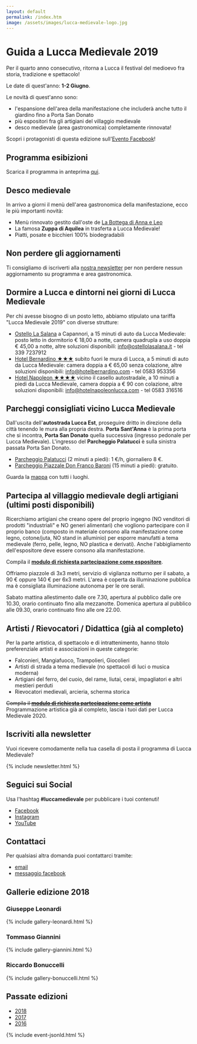 ```yaml
---
layout: default
permalink: /index.htm
image: /assets/images/lucca-medievale-logo.jpg
---
```

# Guida a Lucca Medievale 2019

Per il quarto anno consecutivo, ritorna a Lucca il festival del medioevo fra
storia, tradizione e spettacolo!

Le date di quest'anno: **1-2 Giugno**.

Le novità di quest'anno sono:

* l'espansione dell'area della manifestazione che includerà anche tutto il
  giardino fino a Porta San Donato
* più espositori fra gli artigiani del villaggio medievale
* desco medievale (area gastronomica) completamente rinnovata!

Scopri i protagonisti di questa edizione sull'[Evento Facebook](https://www.facebook.com/events/2088772917854661/)!

## Programma esibizioni

Scarica il programma in anteprima [qui](http://bit.ly/programma-lucca-medievale-2019).

## Desco medievale

In arrivo a giorni il menù dell'area gastronomica della manifestazione, ecco le
più importanti novità:

* Menù rinnovato gestito dall'oste de [La Bottega di Anna e Leo](http://www.labottegadiannaeleo.it/)
* La famosa **Zuppa di Aquilea** in trasferta a Lucca Medievale!
* Piatti, posate e bicchieri 100% biodegradabili

## Non perdere gli aggiornamenti

Ti consigliamo di iscriverti alla [nostra newsletter](http://eepurl.com/dbx8K9)
per non perdere nessun aggiornamento su programma e area gastronomica.

## Dormire a Lucca e dintorni nei giorni di Lucca Medievale

Per chi avesse bisogno di un posto letto, abbiamo stipulato una tariffa "Lucca
Medievale 2019" con diverse strutture:

* [Ostello La Salana](http://www.ostellolasalana.it/) a Capannori, a 15 minuti
  di auto da Lucca Medievale: posto letto in dormitorio € 18,00 a notte, camera
  quadrupla a uso doppia € 45,00 a notte, altre soluzioni disponibili:
  info@ostellolasalana.it - tel 339 7237912
* [Hotel Bernardino ★★★](http://www.hotelbernardino.com/) subito fuori le mura
  di Lucca, a 5 minuti di auto da Lucca Medievale: camera doppia a € 65,00 senza
  colazione, altre soluzioni disponibili: info@hotelbernardino.com - tel 0583 953356
* [Hotel Napoleon ★★★★](https://www.hotelnapoleonlucca.com/lucca-medievale.html)
  vicino il casello autostradale, a 10 minuti a piedi da Lucca Medievale, camera
  doppia a € 90 con colazione, altre soluzioni disponibili:
  info@hotelnapoleonlucca.com - tel 0583 316516

## Parcheggi consigliati vicino Lucca Medievale

Dall'uscita dell'**autostrada Lucca Est**, proseguire dritto in direzione della
città tenendo le mura alla propria destra. **Porta Sant'Anna** è la prima porta che
si incontra, **Porta San Donato** quella successiva (ingresso pedonale per Lucca
Medievale). L'ingresso del **Parcheggio Palatucci** è sulla sinistra passata Porta
San Donato.

* [Parcheggio Palatucci](https://goo.gl/maps/CECta2Q5xA32) (2 minuti a piedi): 1 €/h, giornaliero 8 €.
* [Parcheggio Piazzale Don Franco Baroni](https://goo.gl/maps/aHb6Yczwc5s) (15 minuti a piedi): gratuito.

Guarda la [mappa](https://drive.google.com/open?id=1C59kj6DtvDMxeZ8tSaU__ef3Bf37aAXc&usp=sharing) con tutti i luoghi.

## Partecipa al villaggio medievale degli artigiani (ultimi posti disponibili)

Ricerchiamo artigiani che creano opere del proprio ingegno (NO venditori di
prodotti "industriali" e NO generi alimentari) che vogliono partecipare con il
proprio banco (composto in materiale consono alla manifestazione come legno,
cotone/juta, NO stand in alluminio) per esporre manufatti a tema medievale
(ferro, pelle, legno, NO plastica e derivati). Anche l'abbigliamento
dell'espositore deve essere consono alla manifestazione.

Compila il **[modulo di richiesta partecipazione come espositore](https://docs.google.com/forms/d/e/1FAIpQLSdUmdtNJn0SUVRG77N-9DKhUEfMonRCzEwtxjCQRNNYGTMerA/viewform?usp=sf_link)**.

Offriamo piazzole di 3x3 metri, servizio di vigilanza notturno per il sabato, a
90 € oppure 140 € per 6x3 metri. L'area è coperta da illuminazione pubblica ma è
consigliata illuminazione autonoma per le ore serali.

Sabato mattina allestimento dalle ore 7.30, apertura al pubblico dalle ore
10.30, orario continuato fino alla mezzanotte. Domenica apertura al pubblico
alle 09.30, orario continuato fino alle ore 22.00.

## Artisti / Rievocatori / Didattica (già al completo)

Per la parte artistica, di spettacolo e di intrattenimento, hanno titolo
preferenziale artisti e associazioni in queste categorie:

* Falconieri, Mangiafuoco, Trampolieri, Giocolieri
* Artisti di strada a tema medievale (no spettacoli di luci o musica moderna)
* Artigiani del ferro, del cuoio, del rame, liutai, cerai, impagliatori e altri
  mestieri perduti
* Rievocatori medievali, arcieria, scherma storica

~~Compila il **[modulo di richiesta partecipazione come artista](https://docs.google.com/forms/d/e/1FAIpQLSdbtpsxP9Uvu2CCfoHx6Cdks5Te08h3PrgNRtEDab2kxeJzRw/viewform?usp=sf_link)**~~
Programmazione artistica già al completo, lascia i tuoi dati per Lucca Medievale 2020.

## Iscriviti alla newsletter

Vuoi ricevere comodamente nella tua casella di posta il programma di Lucca Medievale?

{% include newsletter.html %}

## Seguici sui Social

Usa l'hashtag **#luccamedievale** per pubblicare i tuoi contenuti!

* [Facebook](https://www.facebook.com/luccamedievale/)
* [Instagram](https://www.instagram.com/explore/tags/luccamedievale/)
* [YouTube](https://www.youtube.com/playlist?list=PLGmFjg-_N7COfovMy0z5-9uYcLXp1Tec-)

## Contattaci

Per qualsiasi altra domanda puoi contattarci tramite:

* [email](mailto:consanpaolino@gmail.com)
* [messaggio facebook](https://www.facebook.com/luccamedievale/)

## Gallerie edizione 2018

### Giuseppe Leonardi

{% include gallery-leonardi.html %}

### Tommaso Giannini

{% include gallery-giannini.html %}

### Riccardo Bonuccelli

{% include gallery-bonuccelli.html %}

## Passate edizioni

* [2018](2018.md)
* [2017](2017.md)
* [2016](2016.md)

{% include event-jsonld.html %}
